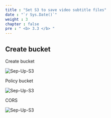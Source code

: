 ```yaml
---
title : "Set S3 to save video subtitle files"
date : "`r Sys.Date()`"
weight : 3
chapter : false
pre : " <b> 3.3 </b> "
---
```


## Create bucket 

Create bucket 

![Sep-Up-S3](/images/3.setupS3/3.3.ima/n.png) 

Policy bucket 

![Sep-Up-S3](/images/3.setupS3/3.3.ima/n1.png) 

CORS 

![Sep-Up-S3](/images/3.setupS3/3.3.ima/n2.png)